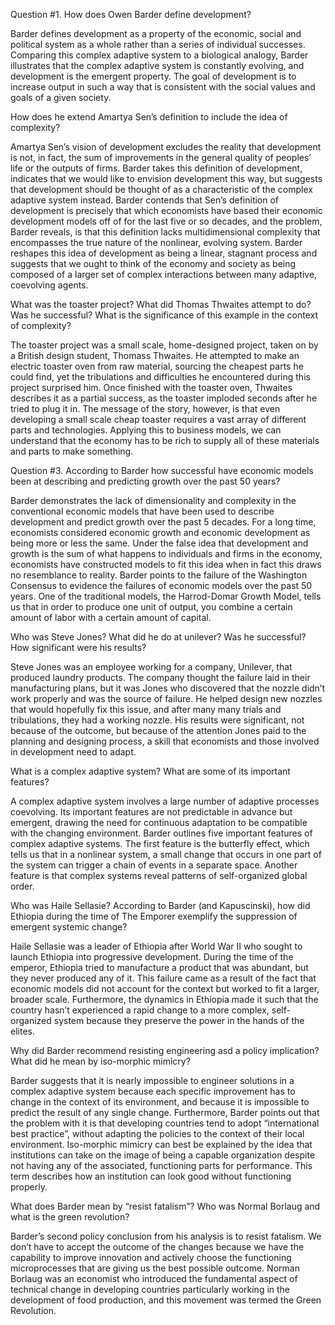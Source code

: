Question #1. How does Owen Barder define development? 

Barder defines development as a property of the economic, social and political system as a whole rather than a series of individual successes. Comparing this complex adaptive system to a biological analogy, Barder illustrates that the complex adaptive system is constantly evolving, and development is the emergent property. The goal of development is to increase output in such a way that is consistent with the social values and goals of a given society. 


How does he extend Amartya Sen’s definition to include the idea of complexity?

Amartya Sen’s vision of development excludes the reality that development is not, in fact, the sum of improvements in the general quality of peoples’ life or the outputs of firms. Barder takes this definition of development, indicates that we would like to envision development this way, but suggests that development should be thought of as a characteristic of the complex adaptive system instead. Barder contends that Sen’s definition of development is precisely that which economists have based their economic development models off of for the last five or so decades, and the problem, Barder reveals, is that this definition lacks multidimensional complexity that encompasses the true nature of the nonlinear, evolving system. Barder reshapes this idea of development as being a linear, stagnant process and suggests that we ought to think of the economy and society as being composed of a larger set of complex interactions between many adaptive, coevolving agents. 

What was the toaster project? What did Thomas Thwaites attempt to do? Was he successful? What is the significance of this example in the context of complexity?
 
The toaster project was a small scale, home-designed project, taken on by a British design student, Thomass Thwaites. He attempted to make an electric toaster oven from raw material, sourcing the cheapest parts he could find, yet the tribulations and difficulties he encountered during this project surprised him. Once finished with the toaster oven, Thwaites describes it as a partial success, as the toaster imploded seconds after he tried to plug it in. The message of the story, however, is that even developing a small scale cheap toaster requires a vast array of different parts and technologies. Applying this to business models, we can understand that the economy has to be rich to supply all of these materials and parts to make something. 
 
 
 
Question #3.  According to Barder how successful have economic models been at describing and predicting growth over the past 50 years?

Barder demonstrates the lack of dimensionality and complexity in the conventional economic models that have been used to describe development and predict growth over the past 5 decades. For a long time, economists considered economic growth and economic development as being more or less the same. Under the false idea that development and growth is the sum of what happens to individuals and firms in the economy, economists have constructed models to fit this idea when in fact this draws no resemblance to reality. Barder points to the failure of the Washington Consensus to evidence the failures of economic models over the past 50 years. One of the traditional models, the Harrod-Domar Growth Model, tells us that in order to produce one unit of output, you combine a certain amount of labor with a certain amount of capital. 


Who was Steve Jones? What did he do at unilever? Was he successful? How significant were his results?

Steve Jones was an employee working for a company, Unilever, that produced laundry products. The company thought the failure laid in their manufacturing plans, but it was Jones who discovered that the nozzle didn’t work properly and was the source of failure. He helped design new nozzles that would hopefully fix this issue, and after many many trials and tribulations, they had a working nozzle. His results were significant, not because of the outcome, but because of the attention Jones paid to the planning and designing process, a skill that economists and those involved in development need to adapt. 

What is a complex adaptive system? What are some of its important features?

A complex adaptive system involves a large number of adaptive processes coevolving. Its important features are not predictable in advance but emergent, drawing the need for continuous adaptation to be compatible with the changing environment. Barder outlines five important features of complex adaptive systems. The first feature is the butterfly effect, which tells us that in a nonlinear system, a small change that occurs in one part of the system can trigger a chain of events in a separate space. Another feature is that complex systems reveal patterns of self-organized global order.


Who was Haile Sellasie?  According to Barder (and Kapuscinski), how did Ethiopia during the time of The Emporer exemplify the suppression of emergent systemic change?

Haile Sellasie was a leader of Ethiopia after World War II who sought to launch Ethiopia into progressive development. During the time of the emperor, Ethiopia tried to manufacture a product that was abundant, but they never produced any of it. This failure came as a result of the fact that economic models did not account for the context but worked to fit a larger, broader scale. Furthermore, the dynamics in Ethiopia made it such that the country hasn’t experienced a rapid change to a more complex, self-organized system because they preserve the power in the hands of the elites. 

Why did Barder recommend resisting engineering asd a policy implication? What did he mean by iso-morphic mimicry?



Barder suggests that it is nearly impossible to engineer solutions in a complex adaptive system because each specific  improvement has to change in the context of its environment, and because it is impossible to predict the result of any single change. Furthermore, Barder points out that the problem with it is that developing countries tend to adopt “international best practice”, without adapting the policies to the context of their local environment. Iso-morphic mimicry can best be explained by the idea that institutions can take on the image of being a capable organization despite not having any of the associated, functioning parts for performance. This term describes how an institution can look good without functioning properly. 

What does Barder mean by “resist fatalism”? Who was Normal Borlaug and what is the green revolution?

Barder’s second policy conclusion from his analysis is to resist fatalism. We don’t have to accept the outcome of the changes because we have the capability to improve innovation and actively choose the functioning microprocesses that are giving us the best possible outcome.  Norman Borlaug was an economist who introduced the fundamental aspect of technical change in developing countries particularly working in the development of food production, and this movement was termed the Green Revolution. 


